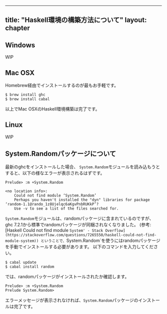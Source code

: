 ---
title: "Haskell環境の構築方法について"
layout: chapter
--



## Windows

WIP



## Mac OSX

Homebrew経由でインストールするのが最もお手軽です。

    $ brew install ghc
    $ brew install cabal

以上でMac OSXのHaskell環境構築は完了です。



## Linux

WIP


## System.Randomパッケージについて

最新のghcをインストールした場合、
`System.Random`モジュールを読み込もうとすると、以下の様なエラーが表示されるはずです。

    Prelude> :m +System.Random
    
    <no location info>:
        Could not find module ‘System.Random’
        Perhaps you haven't installed the "dyn" libraries for package ‘random-1.1@rando_1z8Ujelqc6aKgvPnbRUKkP’?
        Use -v to see a list of the files searched for.

`System.Random`モジュールは、randomパッケージに含まれているのですが、
ghc 7.2.1から標準でrandomパッケージが同梱されなくなりました。
(参考: [Haskell Could not find module `System' - Stack Overflow](https://stackoverflow.com/questions/7265550/haskell-could-not-find-module-system))
ということで、`System.Random`を使うにはrandomパッケージを手動でインストールする必要があります。
以下のコマンドを入力してください。

    $ cabal update
    $ cabal install random

では、randomパッケージがインストールされたか確認します。

    Prelude> :m +System.Random
    Prelude System.Random>

エラーメッセージが表示されなければ、`System.Random`パッケージのインストールは完了です。
